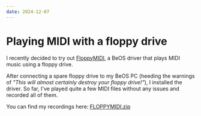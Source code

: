 ```yaml
---
date: 2024-12-07
---
```


# Playing MIDI with a floppy drive

I recently decided to try out [FloppyMIDI](https://web.archive.org/web/20071214053358/http://www.bebits.com/app/4510), a BeOS driver that plays MIDI music using a floppy drive.

After connecting a spare floppy drive to my BeOS PC (heeding the warnings of *"This will almost certainly destroy your floppy drive!"*), I installed the driver. So far, I've played quite a few MIDI files without any issues and recorded all of them.

You can find my recordings here: [FLOPPYMIDI.zip](https://ctrl-c.club/~coolcoder613/FLOPPYMIDI.zip)
